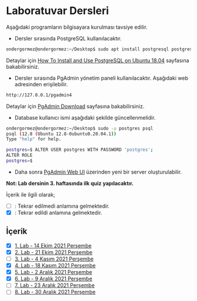 # Laboratuvar Dersleri

Aşağıdaki programların bilgisayara kurulması tavsiye edilir.
* Dersler sırasında PostgreSQL kullanılacaktır.
```sh
ondergormez@ondergormez:~/Desktop$ sudo apt install postgresql postgresql-contrib
```
Detaylar için  [How To Install and Use PostgreSQL on Ubuntu 18.04](https://www.digitalocean.com/community/tutorials/how-to-install-and-use-postgresql-on-ubuntu-18-04) sayfasına bakabilirsiniz.
* Dersler sırasında PgAdmin yönetim paneli kullanılacaktır. Aşağıdaki web adresinden erişilebilir.  
```sh
http://127.0.0.1/pgadmin4
```
Detaylar için  [PgAdmin Download](https://www.pgadmin.org/download/pgadmin-4-apt/) sayfasına bakabilirsiniz.  

* Database kullanıcı ismi aşağıdaki şekilde güncellenmelidir.  
```sh
ondergormez@ondergormez:~/Desktop$ sudo -u postgres psql
psql (12.8 (Ubuntu 12.8-0ubuntu0.20.04.1))
Type "help" for help.

postgres=$ ALTER USER postgres WITH PASSWORD 'postgres';
ALTER ROLE
postgres=$
```
* Daha sonra [PgAdmin Web UI](http://127.0.0.1/pgadmin4) üzerinden yeni bir server oluşturulabilir.  

__Not: Lab dersinin 3. haftasında ilk quiz yapılacaktır.__

İçerik ile ilgili olarak;
- [ ] : Tekrar edilmedi anlamına gelmektedir.
- [x] : Tekrar edildi anlamına gelmektedir.

## İçerik
- [x] [1. Lab - 14 Ekim 2021 Perşembe](01_14_10_2021.md)
- [x] [2. Lab - 21 Ekim 2021 Perşembe](02_21_10_2021.md)
- [ ] [3. Lab - 4 Kasım 2021 Perşembe](03_04_11_2021.md)
- [x] [4. Lab - 18 Kasım 2021 Perşembe](04_18_11_2021.md)
- [x] [5. Lab - 2 Aralık 2021 Perşembe](05_02_12_2021.md)
- [x] [6. Lab - 9 Aralık 2021 Perşembe](06_09_12_2021.md)
- [ ] [7. Lab - 23 Aralık 2021 Perşembe](07_23_12_2021.md)
- [ ] [8. Lab - 30 Aralık 2021 Perşembe](08_30_12_2021.md)